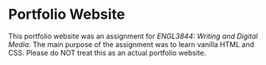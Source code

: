 # Portfolio Website
This portfolio website was an assignment for _ENGL3844: Writing and Digital Media_. The main purpose of the assignment was to learn vanilla HTML and CSS. Please do NOT treat this as an actual portfolio website.
